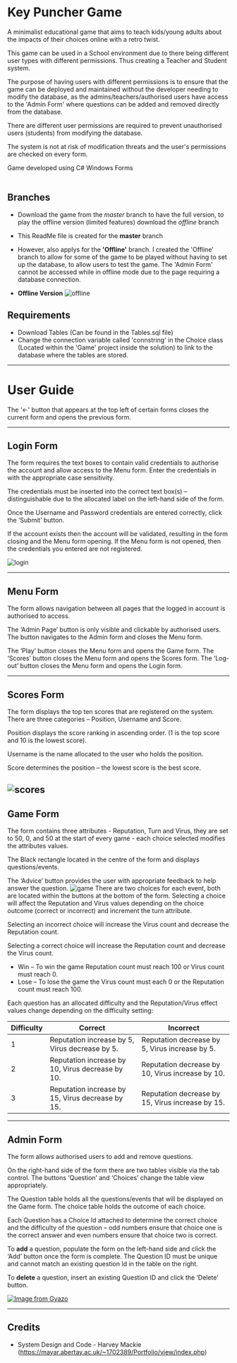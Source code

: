 # Key Puncher Game

A minimalist educational game that aims to teach kids/young adults about the impacts of their choices online with a retro twist.

This game can be used in a School environment due to there being different user types with different permissions. Thus creating a Teacher and Student system.

The purpose of having users with different permissions is to ensure that the game can be deployed and maintained without the developer needing to modify the database, as the admins/teachers/authorised users have access to the 'Admin Form' where questions can be added and removed directly from the database.

There are different user permissions are required to prevent unauthorised users (students) from modifying the database.

The system is not at risk of modification threats and the user's permissions are checked on every form.

Game developed using C# Windows Forms 
<br/>
<br/>

## Branches

- Download the game from the *master* branch to have the full version, to play the offline version (limited features) download the *offline* branch

- This ReadMe file is created for the **master** branch
- However, also applys for the **'Offline'** branch. I created the 'Offline' branch to allow for some of the game to be played without having to set up the database, to allow users to test the game. The 'Admin Form' cannot be accessed while in offline mode due to the page requiring a database connection. 

- **Offline Version**
![offline](https://user-images.githubusercontent.com/38426388/50686684-3e2d6c80-1016-11e9-85c6-d03e592bdc9f.PNG)

## Requirements
- Download Tables (Can be found in the Tables.sql file)
- Change the connection variable called 'connstring' in the Choice class (Located within the 'Game' project inside the solution) to link to the database where the tables are stored.



---
# User Guide

The ‘<-' button that appears at the top left of certain forms closes the current form and opens the previous form.

---

## Login Form

The form requires the text boxes to contain valid credentials to authorise the account and allow access to the Menu form. Enter the credentials in with the appropriate case sensitivity. 

The credentials must be inserted into the correct text box(s) – distinguishable due to the allocated label on the left-hand side of the form.

Once the Username and Password credentials are entered correctly, click the ‘Submit’ button.  

If the account exists then the account will be validated, resulting in the form closing and the Menu form opening. If the Menu form is not opened, then the credentials you entered are not registered.

 ![login](https://user-images.githubusercontent.com/38426388/50686721-65843980-1016-11e9-9c4d-1875a8f9e5d0.PNG)

---

## Menu Form
 The form allows navigation between all pages that the logged in account is authorised to access.  

 The ‘Admin Page’ button is only visible and clickable by authorised users. The button navigates to the Admin form and closes the Menu form. 

 The ‘Play’ button closes the Menu form and opens the Game form. 
 The ‘Scores’ button closes the Menu form and opens the Scores form. 
 The ‘Log-out’ button closes the Menu form and opens the Login form.

---
## Scores Form
 The form displays the top ten scores that are registered on the system. There are three categories – Position, Username and Score. 

  Position displays the score ranking in ascending order. (1 is the top score and 10 is the lowest score).  

 Username is the name allocated to the user who holds the position.  

 Score determines the position – the lowest score is the best score. 

![scores](https://user-images.githubusercontent.com/38426388/50686758-8e0c3380-1016-11e9-8c43-59abda20ba56.PNG)
---
## Game Form
 The form contains three attributes - Reputation, Turn and Virus, they are set to 50, 0, and 50 at the start of every game - each choice selected modifies the attributes values. 

 The Black rectangle located in the centre of the form and displays questions/events.

 The ‘Advice’ button provides the user with appropriate feedback to help answer the question.
 ![game](https://user-images.githubusercontent.com/38426388/50686757-8c427000-1016-11e9-87ef-0244553c7b79.PNG)
 There are two choices for each event, both are located within the buttons at the bottom of the form. Selecting a choice will affect the Reputation and Virus values depending on the choice outcome (correct or incorrect) and increment the turn attribute. 

 Selecting an incorrect choice will increase the Virus count and decrease the Reputation count. 

 Selecting a correct choice will increase the Reputation count and decrease the Virus count.

- Win – To win the game Reputation count must reach 100 or Virus count must reach 0.  
- Lose – To lose the game the Virus count must each 0 or the Reputation count must reach 100. 

Each question has an allocated difficulty and the Reputation/Virus effect values change depending on the difficulty setting: 

| Difficulty  | Correct | Incorrect |
| ------------- | ------------- | ------------- |
| 1  | Reputation increase by 5, Virus decrease by 5. | Reputation decrease by 5, Virus increase by 5.  |
| 2  | Reputation increase by 10, Virus decrease by 10. | Reputation decrease by 10, Virus increase by 10. |
| 3  | Reputation increase by 15, Virus decrease by 15. | Reputation decrease by 15, Virus increase by 15. |
---
## Admin Form

 The form allows authorised users to add and remove questions. 

 On the right-hand side of the form there are two tables visible via the tab control. The buttons ‘Question’ and ‘Choices’ change the table view appropriately. 

 The Question table holds all the questions/events that will be displayed on the Game form. The choice table holds the outcome of each choice. 

 Each Question has a Choice Id attached to determine the correct choice and the difficulty of the question – odd numbers ensure that choice one is the correct answer and even numbers ensure that choice two is correct. 

 To **add** a question, populate the form on the left-hand side and click the ‘Add’ button once the form is complete. The Question ID must be unique and cannot match an existing question Id in the table on the right.  

 To **delete** a question, insert an existing Question ID and click the ‘Delete’ button. 
 
 [![Image from Gyazo](https://i.gyazo.com/808a30c7547e22d6f583b47dad426d02.gif)](https://gyazo.com/808a30c7547e22d6f583b47dad426d02)

 ---

 ## Credits

 - System Design and Code - Harvey Mackie (https://mayar.abertay.ac.uk/~1702389/Portfolio/view/index.php)
